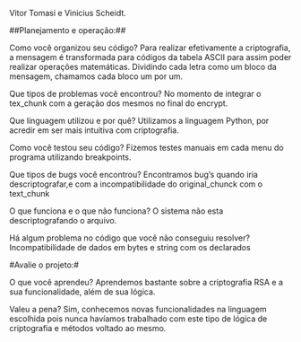 Vitor Tomasi e  Vinicius Scheidt.

##Planejamento e operação:##

Como você organizou seu código?
Para realizar efetivamente a criptografia, a mensagem é transformada para códigos da tabela ASCII para assim poder realizar operações matemáticas. Dividindo cada letra como um bloco da mensagem, chamamos cada bloco um por um.

Que tipos de problemas você encontrou?
No momento de integrar o tex_chunk com a geração dos mesmos no final do encrypt.

Que linguagem utilizou e por quê?
Utilizamos a linguagem Python, por acredir em ser mais intuitiva com criptografia.

Como você testou seu código?
Fizemos testes manuais em cada menu do programa utilizando breakpoints.

Que tipos de bugs você encontrou?
Encontramos bug’s quando iria descriptografar,e com a incompatibilidade do original_chunck com o text_chunk

O que funciona e o que não funciona?
O sistema não esta descriptografando o arquivo.

Há algum problema no código que você não conseguiu resolver?
Incompatibilidade de dados em bytes e string com os declarados

#Avalie o projeto:#

O que você aprendeu?
Aprendemos bastante sobre a criptografia RSA e a sua funcionalidade, além de sua lógica.

Valeu a pena?
Sim, conhecemos novas funcionalidades na linguagem escolhida pois nunca havíamos trabalhado com este tipo de lógica de criptografia e métodos voltado ao mesmo.
